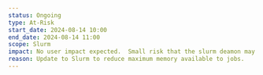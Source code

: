 ```yaml
---
status: Ongoing
type: At-Risk
start_date: 2024-08-14 10:00
end_date: 2024-08-14 11:00
scope: Slurm 
impact: No user impact expected.  Small risk that the slurm deamon may be unavailable briefly but if you experience any issue, please wait a few minutes and resubmit. Running jobs will continue without interruption.
reason: Update to Slurm to reduce maximum memory available to jobs.
---
```

